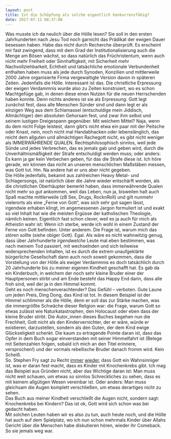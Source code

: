 ```yaml
---
layout: post
title: Ist die Schöpfung als solche eigentlich konkurrenzfähig?
date: 2017-07-12 08:37:00
---
```


Was musste ich da neulich über die Hölle lesen? Sie soll in den ersten Jahrhunderten nach Jesu Tod noch garnicht das Prädikat der ewigen Dauer besessen haben. Habe das nicht durch Recherche überprüft. Es erscheint mir fast zwingend, dass mit dem Grad der Institutionalisierung auch die Menge am Bösen wächst, so dass natürlich das Früchristentum, wenn auch nicht mehr Freiheit oder Sinnhaftigkeit, mit Sicherheit mehr Nachvollziehbarkeit, Echtheit und tatsächliche emotionale Verbundenheit enthalten haben muss als jede durch Synoden, Konzilien und mittlerweile 2000 Jahre organisierte Firma vergewaltigte Version davon in späteren Zeiten. Jedenfalls die Hölle. Interessant ist das. Die christliche Erpressung der ewigen Verdammnis wurde also zu Zeiten konstruiert, wo es schon Machtgefüge gab, in denen diese einen Nutzen für die neuen Herrschenden haben konnte. Denn nichts anderes ist sie als Erpressung: Gott legt zunächst fest, dass alle Menschen Sünder sind und dann legt er als einzigen Weg aus dem Schlamassel (entschuldige mein Jiddisch, Allmächtiger) den absoluten Gehorsam fest, und zwar ihm selbst und seinem lustigen Dreigespann gegenüber. Mit welchem Mittel? Naja, wenn du dem nicht Folge leistest, dann gibt‘s nicht etwa ein paar mit der Peitsche oder Knast, nein, noch nicht mal Handabhacken oder lebenslänglich, das reicht dem allguten und allmächtigen Rachegott nicht, es gibt nicht weniger als IMMERWÄHRENDE QUALEN. Rechtsphilosophisch sinnlos, weil jede Sünde und jedes Verbrechen, das es jemals gab und geben wird, durch die Unverhältnismäßigkeit der Strafe entschuldigt werden muss; oder anders: Es kann ja gar kein Verbechen geben, für das die Strafe diese ist. Ich höre gerade, wir können das nicht an unseren menschlichen Maßstäben messen, was Gott tut. Hm. Na andere hat er uns aber nicht gegeben. <br>
Die Hölle jedenfalls, bekannt aus zahlreichen Heavy Metal- und Schlagersongs, ist natürlich über die Jahre wieder entschärft worden, als die christlichen Oberhäupter bemerkt haben, dass immerwährende Qualen nicht mehr so gut ankommen, weil das Leben, nun ja, bisweilen halt auch Spaß machte mittlerweile (zB Sex, Drugs, RocknRoll) und gilt nunmehr vielerorts als eine „Ferne von Gott“, was sich sehr gut sagen lässt, irgendwie erhaben klingt, im angemessenen Jargon formuliert ist und exakt so viel Inhalt hat wie die meisten Ergüsse der katholischen Theologie, nämlich keinen. Eigentlich fast schon clever, weil es ja auch für mich als Atheistin wahr ist: Wenn ich sterbe, werde ich wohl in einem Zustand der Ferne von Gott befinden. Unter anderem. Die Frage ist, warum mich das stören sollte (siehe obiger Gott). Egal. Als wäre es nicht wahnwitzig genug, dass über Jahrhunderte *irgendwelche* Leute mal eben bestimmen, was nach meinem Tod passiert, mit wechselnden und sich teilweise widersprechenden Inhalten, ist es durch die extrem unaufgeklärte bürgerliche Gesellschaft dann auch noch soweit gekommen, dass die Vorstellung von der Hölle als ewiger Verdammnis es doch tatsächlich durch 20 Jahrhunderte bis zu meiner eigenen Kindheit geschafft hat. Es gab da ein Kinderbuch, in welchem der noch sehr kleine Bruder einer der Hauptpersonen stirbt und am Ende besteht das Happy End darin, dass alle froh sind, weil der ja in den Himmel kommt. <br>
Geht es noch menschenverachtender? Das Gefühl – verboten. Gute Laune um jeden Preis, Ding Dong, das Kind ist tot. In diesem Beispiel ist der Himmel schlimmer als die Hölle, denn er soll das zur Stärke machen, was die immergrößte Schwäche dieser Religion war: die Frage, warum Gott so etwas zulässt wie Naturkatastrophen, den Holocaust oder eben dass der kleine Bruder stirbt. Die Autor\_innen dieses Buches begehen nun die Frechheit, Gott nicht als den Kindervernichter, der er wäre, würde er existieren, darzustellen, sondern als den Guten, der dem Kind ewige Glückseligkeit schenkt. Die kaum zu ertragende Pointe daran ist, dass das Opfer in dem Buch sogar einverstanden mit seiner Himmelfahrt ist (Belege mit Seitenzahlen folgen, sobald ich mich an den Titel erinnere, versprochen!) und der vormals rebellische Bruder danach fromm wird. Kein Scheiß. <br>
So. Stephen Fry sagt zu Recht [immer](https://www.youtube.com/watch?v=zBy3hEpRNm8) [wieder](https://www.youtube.com/watch?v=1SJ6AV31MxA), dass Gott ein Wahnsinniger ist, was er daran fest macht, dass es Kinder mit Knochenkrebs gibt. Ich mag das Beispiel aus Gründen nicht, aber das Wichtige daran ist: Man muss nicht weit schauen, um etwas so sinnlos Schreckliches zu sehen, dass es mit keinem allgütigen Wesen vereinbar ist. Oder anders: Man muss gleichsam die Augen komplett verschließen, um etwas derartiges nicht zu sehen.  
Das Buch aus meiner Kindheit verschließt die Augen nicht, sondern sagt: Knochenkrebs bei Kindern? Das ist ok, Gott wird sich schon was bei gedacht haben.<br>
Mit solchen Leuten haben wir es also zu tun, auch heute noch, und die Hölle hat auch auf dem Spielplatz, wo ich nun schon mehrmals Kinder über Allahs Gericht über die Menschen habe diskutieren hören, wieder ihr Comeback. So sie jemals weg war.
